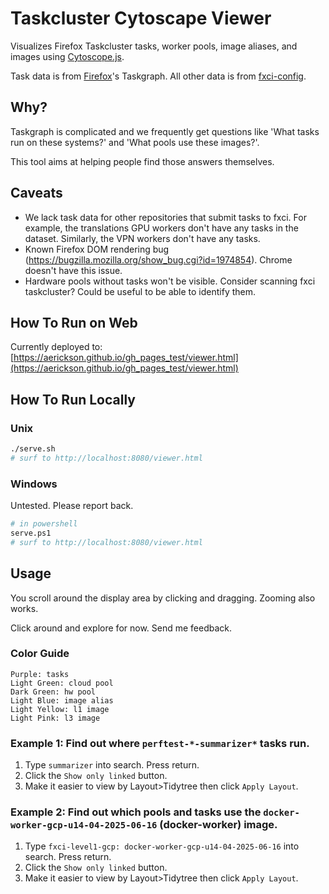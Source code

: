 # Taskcluster Cytoscape Viewer

Visualizes Firefox Taskcluster tasks, worker pools, image aliases, and images using [Cytoscope.js](https://js.cytoscape.org/).

Task data is from [Firefox](https://github.com/mozilla-firefox/firefox)'s Taskgraph. All other data is from [fxci-config](http://github.com/mozilla-releng/fxci-config).

## Why?

Taskgraph is complicated and we frequently get questions like 'What tasks run on these systems?' and 'What pools use these images?'.

This tool aims at helping people find those answers themselves.

## Caveats

- We lack task data for other repositories that submit tasks to fxci. For example, the translations GPU workers don't have any tasks in the dataset. Similarly, the VPN workers don't have any tasks.
- Known Firefox DOM rendering bug (https://bugzilla.mozilla.org/show_bug.cgi?id=1974854). Chrome doesn't have this issue.
- Hardware pools without tasks won't be visible. Consider scanning fxci taskcluster? Could be useful to be able to identify them.

## How To Run on Web

Currently deployed to: [https://aerickson.github.io/gh_pages_test/viewer.html](https://aerickson.github.io/gh_pages_test/viewer.html)

## How To Run Locally

### Unix

```bash
./serve.sh
# surf to http://localhost:8080/viewer.html
```

### Windows

Untested. Please report back.

```bash
# in powershell
serve.ps1
# surf to http://localhost:8080/viewer.html
```

## Usage

You scroll around the display area by clicking and dragging. Zooming also works.

Click around and explore for now. Send me feedback.

### Color Guide

```
Purple: tasks
Light Green: cloud pool
Dark Green: hw pool
Light Blue: image alias
Light Yellow: l1 image
Light Pink: l3 image
```

### Example 1: Find out where `perftest-*-summarizer*` tasks run.

1. Type `summarizer` into search. Press return.
2. Click the `Show only linked` button.
3. Make it easier to view by Layout>Tidytree then click `Apply Layout`.

### Example 2: Find out which pools and tasks use the `docker-worker-gcp-u14-04-2025-06-16` (docker-worker) image.

1. Type `fxci-level1-gcp: docker-worker-gcp-u14-04-2025-06-16` into search. Press return.
2. Click the `Show only linked` button.
3. Make it easier to view by Layout>Tidytree then click `Apply Layout`.
